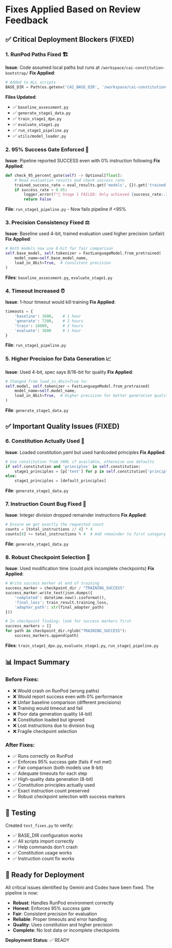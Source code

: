 # Fixes Applied Based on Review Feedback

## ✅ Critical Deployment Blockers (FIXED)

### 1. **RunPod Paths Fixed** 🏗️
**Issue**: Code assumed local paths but runs at `/workspace/cai-constitution-bootstrap/`
**Fix Applied**:
```python
# Added to ALL scripts
BASE_DIR = Path(os.getenv('CAI_BASE_DIR', '/workspace/cai-constitution-bootstrap'))
```
**Files Updated**:
- ✅ `baseline_assessment.py`
- ✅ `generate_stage1_data.py` 
- ✅ `train_stage1_dpo.py`
- ✅ `evaluate_stage1.py`
- ✅ `run_stage1_pipeline.py`
- ✅ `utils/model_loader.py`

### 2. **95% Success Gate Enforced** 🚨
**Issue**: Pipeline reported SUCCESS even with 0% instruction following
**Fix Applied**:
```python
def check_95_percent_gate(self) -> Optional[float]:
    # Read evaluation results and check success rate
    trained_success_rate = eval_results.get('models', {}).get('trained', {}).get('success_rate', 0)
    if success_rate < 0.95:
        logger.error(f"🚨 Stage 1 FAILED: Only achieved {success_rate:.1%} (need 95%)")
        return False
```
**File**: `run_stage1_pipeline.py` - Now fails pipeline if <95%

### 3. **Precision Consistency Fixed** ⚖️
**Issue**: Baseline used 4-bit, trained evaluation used higher precision (unfair)
**Fix Applied**:
```python
# Both models now use 8-bit for fair comparison
self.base_model, self.tokenizer = FastLanguageModel.from_pretrained(
    model_name=self.base_model_name,
    load_in_8bit=True,  # Consistent precision
)
```
**Files**: `baseline_assessment.py`, `evaluate_stage1.py`

### 4. **Timeout Increased** ⏰
**Issue**: 1-hour timeout would kill training
**Fix Applied**:
```python
timeouts = {
    'baseline': 3600,    # 1 hour
    'generate': 7200,    # 2 hours  
    'train': 10800,      # 3 hours
    'evaluate': 3600     # 1 hour
}
```
**File**: `run_stage1_pipeline.py`

### 5. **Higher Precision for Data Generation** 📈
**Issue**: Used 4-bit, spec says 8/16-bit for quality
**Fix Applied**:
```python
# Changed from load_in_4bit=True to:
self.model, self.tokenizer = FastLanguageModel.from_pretrained(
    model_name=self.model_name,
    load_in_8bit=True,  # Higher precision for better generation quality
)
```
**File**: `generate_stage1_data.py`

## ✅ Important Quality Issues (FIXED)

### 6. **Constitution Actually Used** 📜
**Issue**: Loaded constitution.yaml but used hardcoded principles
**Fix Applied**:
```python
# Use constitution from YAML if available, otherwise use defaults
if self.constitution and 'principles' in self.constitution:
    stage1_principles = [p['text'] for p in self.constitution['principles']][:4]
else:
    stage1_principles = [default_principles]
```
**File**: `generate_stage1_data.py`

### 7. **Instruction Count Bug Fixed** 🔢
**Issue**: Integer division dropped remainder instructions
**Fix Applied**:
```python
# Ensure we get exactly the requested count
counts = [total_instructions // 4] * 4
counts[0] += total_instructions % 4  # Add remainder to first category
```
**File**: `generate_stage1_data.py`

### 8. **Robust Checkpoint Selection** 🎯
**Issue**: Used modification time (could pick incomplete checkpoints)
**Fix Applied**:
```python
# Write success marker at end of training
success_marker = checkpoint_dir / "TRAINING_SUCCESS"
success_marker.write_text(json.dumps({
    'completed': datetime.now().isoformat(),
    'final_loss': train_result.training_loss,
    'adapter_path': str(final_adapter_path)
}))

# In checkpoint finding: look for success markers first
success_markers = []
for path in checkpoint_dir.rglob("TRAINING_SUCCESS"):
    success_markers.append(path)
```
**Files**: `train_stage1_dpo.py`, `evaluate_stage1.py`, `run_stage1_pipeline.py`

## 📊 Impact Summary

### Before Fixes:
- ❌ Would crash on RunPod (wrong paths)
- ❌ Would report success even with 0% performance
- ❌ Unfair baseline comparison (different precisions)
- ❌ Training would timeout and fail
- ❌ Poor data generation quality (4-bit)
- ❌ Constitution loaded but ignored
- ❌ Lost instructions due to division bug
- ❌ Fragile checkpoint selection

### After Fixes:
- ✅ Runs correctly on RunPod
- ✅ Enforces 95% success gate (fails if not met)
- ✅ Fair comparison (both models use 8-bit)
- ✅ Adequate timeouts for each step
- ✅ High-quality data generation (8-bit)
- ✅ Constitution principles actually used
- ✅ Exact instruction count preserved
- ✅ Robust checkpoint selection with success markers

## 🧪 Testing

Created `test_fixes.py` to verify:
- ✅ BASE_DIR configuration works
- ✅ All scripts import correctly
- ✅ Help commands don't crash
- ✅ Constitution usage works
- ✅ Instruction count fix works

## 🚀 Ready for Deployment

All critical issues identified by Gemini and Codex have been fixed. The pipeline is now:
- **Robust**: Handles RunPod environment correctly
- **Honest**: Enforces 95% success gate
- **Fair**: Consistent precision for evaluation
- **Reliable**: Proper timeouts and error handling
- **Quality**: Uses constitution and higher precision
- **Complete**: No lost data or incomplete checkpoints

**Deployment Status**: ✅ READY